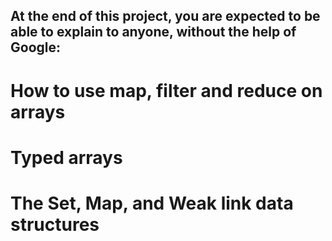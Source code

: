 ## At the end of this project, you are expected to be able to explain to anyone, without the help of Google:

# How to use map, filter and reduce on arrays
# Typed arrays
# The Set, Map, and Weak link data structures